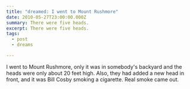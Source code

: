 ```yaml
---
title: "dreamed: I went to Mount Rushmore"
date: 2010-05-27T23:00:00.000Z
summary: There were five heads.
excerpt: There were five heads.
tags:
  - post
  - dreams

---
```


I went to Mount Rushmore, only it was in somebody's backyard and the heads were only about 20 feet high.  Also, they had added a new head in front, and it was Bill Cosby smoking a cigarette. Real smoke came out.